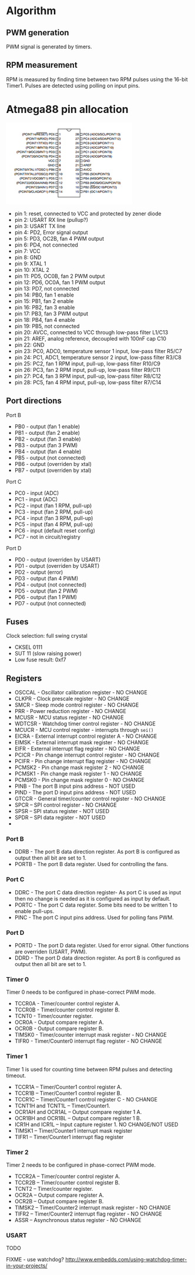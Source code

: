 # Algorithm

## PWM generation

PWM signal is generated by timers.

## RPM measurement

RPM is measured by finding time between two RPM pulses using the 16-bit Timer1.
Pulses are detected using polling on input pins.

# Atmega88 pin allocation

![Atmega88 pinout](pins.png)

 * pin  1: reset, connected to VCC and protected by zener diode
 * pin  2: USART RX line (pullup?)
 * pin  3: USART TX line
 * pin  4: PD2, Error signal output
 * pin  5: PD3, OC2B, fan 4 PWM output
 * pin  6: PD4, not connected
 * pin  7: VCC
 * pin  8: GND
 * pin  9: XTAL 1
 * pin 10: XTAL 2
 * pin 11: PD5, OC0B, fan 2 PWM output
 * pin 12: PD6, OC0A, fan 1 PWM output
 * pin 13: PD7, not connected
 * pin 14: PB0, fan 1 enable
 * pin 15: PB1, fan 2 enable
 * pin 16: PB2, fan 3 enable
 * pin 17: PB3, fan 3 PWM output
 * pin 18: PB4, fan 4 enable
 * pin 19: PB5, not connected
 * pin 20: AVCC, connected to VCC through low-pass filter L1/C13
 * pin 21: AREF, analog reference, decoupled with 100nF cap C10
 * pin 22: GND
 * pin 23: PC0, ADC0, temperature sensor 1 input, low-pass filter R5/C7
 * pin 24: PC1, ADC1, temperature sensor 2 input, low-pass filter R3/C8
 * pin 25: PC2, fan 1 RPM input, pull-up, low-pass filter R10/C9
 * pin 26: PC3, fan 2 RPM input, pull-up, low-pass filter R9/C11
 * pin 27: PC4, fan 3 RPM input, pull-up, low-pass filter R8/C12
 * pin 28: PC5, fan 4 RPM input, pull-up, low-pass filter R7/C14

## Port directions

Port B

 * PB0 - output (fan 1 enable)
 * PB1 - output (fan 2 enable)
 * PB2 - output (fan 3 enable)
 * PB3 - output (fan 3 PWM)
 * PB4 - output (fan 4 enable)
 * PB5 - output (not connected)
 * PB6 - output (overriden by xtal)
 * PB7 - output (overriden by xtal)

Port C

 * PC0 - input (ADC)
 * PC1 - input (ADC)
 * PC2 - input (fan 1 RPM, pull-up)
 * PC3 - input (fan 2 RPM, pull-up)
 * PC4 - input (fan 3 RPM, pull-up)
 * PC5 - input (fan 4 RPM, pull-up)
 * PC6 - input (default reset config)
 * PC7 - not in circuit/registry

Port D

 * PD0 - output (overriden by USART)
 * PD1 - output (overriden by USART)
 * PD2 - output (error)
 * PD3 - output (fan 4 PWM)
 * PD4 - output (not connected)
 * PD5 - output (fan 2 PWM)
 * PD6 - output (fan 1 PWM)
 * PD7 - output (not connected)

## Fuses

Clock selection: full swing crystal

 * CKSEL 0111
 * SUT 11 (slow raising power)
 * Low fuse result: 0xf7

## Registers

 * OSCCAL - Oscillator calibration register - NO CHANGE
 * CLKPR - Clock prescale register - NO CHANGE
 * SMCR - Sleep mode control register - NO CHANGE
 * PRR - Power reduction register - NO CHANGE
 * MCUSR - MCU status register - NO CHANGE
 * WDTCSR - Watchdog timer control register - NO CHANGE
 * MCUCR - MCU control register - interrupts through `sei()`
 * EICRA - External interrupt control register A - NO CHANGE
 * EIMSK - External interrupt mask register - NO CHANGE
 * EIFR - External interrupt flag register - NO CHANGE
 * PCICR - Pin change interrupt control register - NO CHANGE
 * PCIFR - Pin change interrupt flag register - NO CHANGE
 * PCMSK2 - Pin change mask register 2 - NO CHANGE
 * PCMSK1 - Pin change mask register 1 - NO CHANGE
 * PCMSK0 - Pin change mask register 0 - NO CHANGE
 * PINB - The port B input pins address - NOT USED
 * PIND - The port D input pins address - NOT USED
 * GTCCR - General timer/counter control register - NO CHANGE
 * SPCR – SPI control register - NO CHANGE
 * SPSR – SPI status register - NOT USED
 * SPDR – SPI data register - NOT USED
 *

### Port B

 * DDRB - The port B data direction register. As port B is
   configured as output then all bit are set to 1.
 * PORTB - The port B data register. Used for controlling the fans.

### Port C

 * DDRC - The port C data direction register- As port C is used as
   input then no change is needed as it is configured as input by default.
 * PORTC - The port C data register. Some bits need to be written 1 to
   enable pull-ups.
 * PINC - The port C input pins address. Used for polling fans PWM.

### Port D

 * PORTD - The port D data register. Used for error signal. Other
   functions are overriden (USART, PWM).
 * DDRD - The port D data direction register. As port B is configured
   as output then all bit are set to 1.

### Timer 0

Timer 0 needs to be configured in phase-correct PWM mode.

 * TCCR0A - Timer/counter control register A.
 * TCCR0B - Timer/counter control register B.
 * TCNT0 - Timer/counter register.
 * OCR0A - Output compare register A.
 * OCR0B - Output compare register B.
 * TIMSK0 - Timer/counter interrupt mask register - NO CHANGE
 * TIFR0 - Timer/Counter0 interrupt flag register - NO CHANGE

### Timer 1

Timer 1 is used for counting time between RPM pulses and
detecting timeout.

 * TCCR1A – Timer/Counter1 control register A.
 * TCCR1B – Timer/Counter1 control register B.
 * TCCR1C – Timer/Counter1 control register C - NO CHANGE
 * TCNT1H and TCNT1L – Timer/Counter1.
 * OCR1AH and OCR1AL – Output compare register 1 A.
 * OCR1BH and OCR1BL – Output compare register 1 B.
 * ICR1H and ICR1L – Input capture register 1. NO CHANGE/NOT USED
 * TIMSK1 – Timer/Counter1 interrupt mask register
 * TIFR1 – Timer/Counter1 interrupt flag register

### Timer 2

Timer 2 needs to be configured in phase-correct PWM mode.

 * TCCR2A – Timer/counter control register A.
 * TCCR2B – Timer/counter control register B.
 * TCNT2 – Timer/counter register.
 * OCR2A – Output compare register A.
 * OCR2B – Output compare register B.
 * TIMSK2 – Timer/Counter2 interrupt mask register - NO CHANGE
 * TIFR2 – Timer/Counter2 interrupt flag register - NO CHANGE
 * ASSR – Asynchronous status register - NO CHANGE

### USART

TODO



FIXME - use watchdog?
http://www.embedds.com/using-watchdog-timer-in-your-projects/
